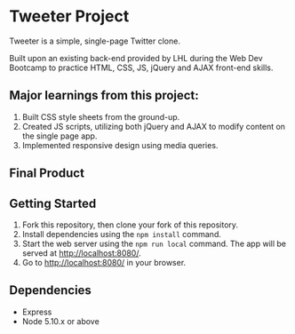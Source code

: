 # Tweeter Project

Tweeter is a simple, single-page Twitter clone.

Built upon an existing back-end provided by LHL during the Web Dev Bootcamp to practice HTML, CSS, JS, jQuery and AJAX front-end skills.

## Major learnings from this project:
1. Built CSS style sheets from the ground-up.
2. Created JS scripts, utilizing both jQuery and AJAX to modify content on the single page app.
3. Implemented responsive design using media queries.

## Final Product



## Getting Started

1. Fork this repository, then clone your fork of this repository.
2. Install dependencies using the `npm install` command.
3. Start the web server using the `npm run local` command. The app will be served at <http://localhost:8080/>.
4. Go to <http://localhost:8080/> in your browser.

## Dependencies

- Express
- Node 5.10.x or above
